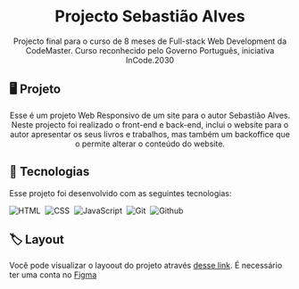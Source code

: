 <h1 align="center"> Projecto Sebastião Alves </h1>

<p align="center">
Projecto final para o curso de 8 meses de Full-stack Web Development da CodeMaster. Curso reconhecido pelo Governo Português, iniciativa InCode.2030
</p>

## 🖥️ Projeto

<p align="center">
Esse é um projeto Web Responsivo de um site para o autor Sebastião Alves. Neste projecto foi realizado o front-end e back-end, inclui o website para o autor apresentar os seus livros e trabalhos, mas também um backoffice que o permite alterar o conteúdo do website.
</p>

## 🚀 Tecnologias

Esse projeto foi desenvolvido com as seguintes tecnologias:

![HTML](https://img.shields.io/badge/-HTML-05122A?style=flat&logo=HTML5)&nbsp;
![CSS](https://img.shields.io/badge/-CSS-05122A?style=flat&logo=CSS3&logoColor=1572B6)&nbsp;
![JavaScript](https://img.shields.io/badge/-JavaScript-05122A?style=flat&logo=JavaScript)&nbsp;
![Git](https://img.shields.io/badge/-Git-05122A?style=flat&logo=git)&nbsp;
![Github](https://img.shields.io/badge/-Github-05122A?style=flat&logo=github)&nbsp;

## 🏷️ Layout

Você pode visualizar o layoout do projeto através
[desse link](https://www.figma.com/file/V9ZstoFrdxK6mV5ymJBoY7/C%C3%A1psula-do-tempo-%E2%80%A2-Trilha-Explorer?type=design&node-id=0%3A1&t=WoFcBoZi9Vo8d1HP-1).
É necessário ter uma conta no [Figma](https://www.figma.com)


